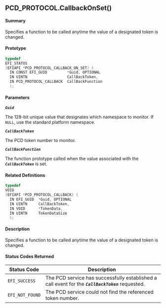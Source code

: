 <!--- @file
  PCD_PROTOCOL.CallbackOnSet()

  Copyright (c) 2009-2017, Intel Corporation. All rights reserved.<BR>

  Redistribution and use in source (original document form) and 'compiled'
  forms (converted to PDF, epub, HTML and other formats) with or without
  modification, are permitted provided that the following conditions are met:

  1) Redistributions of source code (original document form) must retain the
     above copyright notice, this list of conditions and the following
     disclaimer as the first lines of this file unmodified.

  2) Redistributions in compiled form (transformed to other DTDs, converted to
     PDF, epub, HTML and other formats) must reproduce the above copyright
     notice, this list of conditions and the following disclaimer in the
     documentation and/or other materials provided with the distribution.

  THIS DOCUMENTATION IS PROVIDED BY TIANOCORE PROJECT "AS IS" AND ANY EXPRESS OR
  IMPLIED WARRANTIES, INCLUDING, BUT NOT LIMITED TO, THE IMPLIED WARRANTIES OF
  MERCHANTABILITY AND FITNESS FOR A PARTICULAR PURPOSE ARE DISCLAIMED. IN NO
  EVENT SHALL TIANOCORE PROJECT  BE LIABLE FOR ANY DIRECT, INDIRECT, INCIDENTAL,
  SPECIAL, EXEMPLARY, OR CONSEQUENTIAL DAMAGES (INCLUDING, BUT NOT LIMITED TO,
  PROCUREMENT OF SUBSTITUTE GOODS OR SERVICES; LOSS OF USE, DATA, OR PROFITS;
  OR BUSINESS INTERRUPTION) HOWEVER CAUSED AND ON ANY THEORY OF LIABILITY,
  WHETHER IN CONTRACT, STRICT LIABILITY, OR TORT (INCLUDING NEGLIGENCE OR
  OTHERWISE) ARISING IN ANY WAY OUT OF THE USE OF THIS DOCUMENTATION, EVEN IF
  ADVISED OF THE POSSIBILITY OF SUCH DAMAGE.

-->

## PCD_PROTOCOL.CallbackOnSet()

#### Summary

Specifies a function to be called anytime the value of a designated token is
changed.

#### Prototype

```c
typedef
EFI_STATUS
(EFIAPI *PCD_PROTOCOL_CALLBACK_ON_SET) (
  IN CONST EFI_GUID         *Guid, OPTIONAL
  IN UINTN                  CallBackToken,
  IN PCD_PROTOCOL_CALLBACK  CallBackFunction
  );
```

#### Parameters

**_`Guid`_**

The 128-bit unique value that designates which namespace to monitor. If `NULL`,
use the standard platform namespace.

**_`CallBackToken`_**

The PCD token number to monitor.

**_`CallBackFunction`_**

The function prototype called when the value associated with the
**_`CallBackToken`_** is set.

#### Related Definitions

```c
typedef
VOID
(EFIAPI *PCD_PROTOCOL_CALLBACK) (
  IN EFI_GUID  *Guid, OPTIONAL
  IN UINTN     CallBackToken,
  IN VOID      *TokenData,
  IN UINTN     TokenDataSize
  );
```

#### Description

Specifies a function to be called anytime the value of a designated token is
changed.

#### Status Codes Returned

| Status Code     | Description                                                                                        |
| --------------- | -------------------------------------------------------------------------------------------------- |
| `EFI_SUCCESS`   | The PCD service has successfully established a call event for the **_`CallBackToken`_** requested. |
| `EFI_NOT_FOUND` | The PCD service could not find the referenced token number.                                        |
